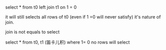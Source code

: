 select * from t0 left join t1 on 1 = 0 

it will still selects all rows of t0  (even if 1 =0 will never satisfy)
it's nature of join.

join is not equals to select

select * from t0, t1  (笛卡儿积)  where 1= 0
no rows will select